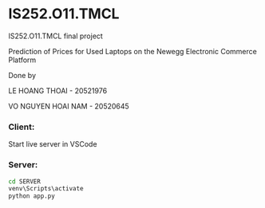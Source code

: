 # IS252.O11.TMCL
IS252.O11.TMCL final project

Prediction of Prices for Used Laptops on the Newegg Electronic Commerce Platform

Done by 

LE HOANG THOAI - 20521976

VO NGUYEN HOAI NAM - 20520645

### Client:
Start live server in VSCode

### Server:
```bash
cd SERVER
venv\Scripts\activate
python app.py
```
